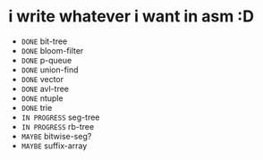 # i write whatever i want in asm :D

- `DONE` bit-tree
- `DONE` bloom-filter
- `DONE` p-queue
- `DONE` union-find
- `DONE` vector
- `DONE` avl-tree
- `DONE` ntuple
- `DONE` trie
- `IN PROGRESS` seg-tree
- `IN PROGRESS` rb-tree
- `MAYBE` bitwise-seg?
- `MAYBE` suffix-array
